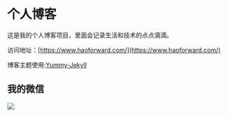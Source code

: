 # 个人博客

这是我的个人博客项目，里面会记录生活和技术的点点滴滴。


访问地址：[https://www.haoforward.com/](https://www.haoforward.com/)


博客主题使用:[Yummy-Jekyll](https://github.com/DONGChuan/Yummy-Jekyll)


## 我的微信

![](https://haoforward.github.io/assets/images/wuhao_wechat.jpg)
